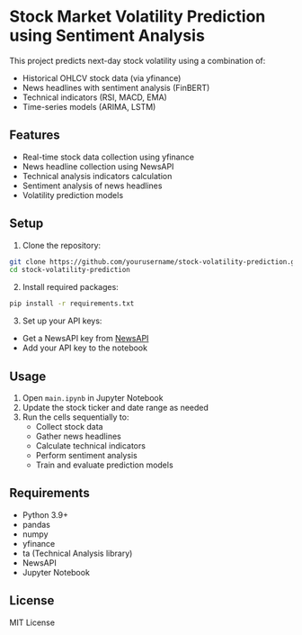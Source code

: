 # Stock Market Volatility Prediction using Sentiment Analysis

This project predicts next-day stock volatility using a combination of:
- Historical OHLCV stock data (via yfinance)
- News headlines with sentiment analysis (FinBERT)
- Technical indicators (RSI, MACD, EMA)
- Time-series models (ARIMA, LSTM)

## Features
- Real-time stock data collection using yfinance
- News headline collection using NewsAPI
- Technical analysis indicators calculation
- Sentiment analysis of news headlines
- Volatility prediction models

## Setup
1. Clone the repository:
```bash
git clone https://github.com/yourusername/stock-volatility-prediction.git
cd stock-volatility-prediction
```

2. Install required packages:
```bash
pip install -r requirements.txt
```

3. Set up your API keys:
- Get a NewsAPI key from [NewsAPI](https://newsapi.org/)
- Add your API key to the notebook

## Usage
1. Open `main.ipynb` in Jupyter Notebook
2. Update the stock ticker and date range as needed
3. Run the cells sequentially to:
   - Collect stock data
   - Gather news headlines
   - Calculate technical indicators
   - Perform sentiment analysis
   - Train and evaluate prediction models

## Requirements
- Python 3.9+
- pandas
- numpy
- yfinance
- ta (Technical Analysis library)
- NewsAPI
- Jupyter Notebook

## License
MIT License 